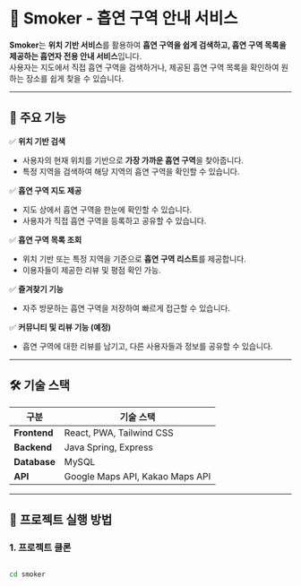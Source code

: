 # 🚬 Smoker - 흡연 구역 안내 서비스 

**Smoker**는 **위치 기반 서비스**를 활용하여 **흡연 구역을 쉽게 검색하고, 흡연 구역 목록을 제공하는 흡연자 전용 안내 서비스**입니다.  
사용자는 지도에서 직접 흡연 구역을 검색하거나, 제공된 흡연 구역 목록을 확인하여 원하는 장소를 쉽게 찾을 수 있습니다.  

--- 

## 📌 주요 기능 

✅ **위치 기반 검색**  
- 사용자의 현재 위치를 기반으로 **가장 가까운 흡연 구역**을 찾아줍니다.  
- 특정 지역을 검색하여 해당 지역의 흡연 구역을 확인할 수 있습니다.  

✅ **흡연 구역 지도 제공**  
- 지도 상에서 흡연 구역을 한눈에 확인할 수 있습니다.  
- 사용자가 직접 흡연 구역을 등록하고 공유할 수 있습니다.  

✅ **흡연 구역 목록 조회**  
- 위치 기반 또는 특정 지역을 기준으로 **흡연 구역 리스트**를 제공합니다.  
- 이용자들이 제공한 리뷰 및 평점 확인 가능.  

✅ **즐겨찾기 기능**  
- 자주 방문하는 흡연 구역을 저장하여 빠르게 접근할 수 있습니다.  

✅ **커뮤니티 및 리뷰 기능 (예정)**  
- 흡연 구역에 대한 리뷰를 남기고, 다른 사용자들과 정보를 공유할 수 있습니다.  

---

## 🛠️ 기술 스택

| **구분**   | **기술 스택** |
|------------|--------------|
| **Frontend** | React, PWA, Tailwind CSS |
| **Backend** | Java Spring, Express |
| **Database** | MySQL |
| **API** | Google Maps API, Kakao Maps API |

---

## 🚀 프로젝트 실행 방법

### 1. **프로젝트 클론**
```bash

cd smoker
